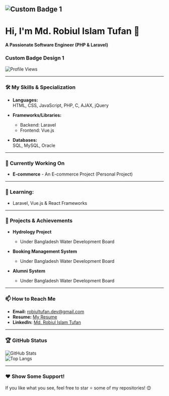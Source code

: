![Custom Badge 1]([https://github.com/tufan3/tufan3/blob/main/path/to/image1.png](https://raw.githubusercontent.com/halfrost/halfrost/master/icons/header_.png))
---
# Hi, I'm Md. Robiul Islam Tufan 👋  
**A Passionate Software Engineer (PHP & Laravel)**  
### Custom Badge Design 1

![Profile Views](https://komarev.com/ghpvc/?username=tufan3&color=blue)

---
### 🛠️ **My Skills & Specialization**  
- **Languages:**  
  HTML, CSS, JavaScript, PHP, C, AJAX, jQuery  

- **Frameworks/Libraries:**  
  - Backend: Laravel  
  - Frontend: Vue.js  

- **Databases:**  
  SQL, MySQL, Oracle  

---

### 🔭 **Currently Working On**  
- **E-commerce** - An E-commerce Project (Personal Project)  

---

### 🌱 **Learning:**  
- Laravel, Vue.js & React Frameworks  

---

### 📝 **Projects & Achievements**  
- **Hydrology Project**  
  - Under Bangladesh Water Development Board  

- **Booking Management System**  
  - Under Bangladesh Water Development Board  

- **Alumni System**  
  - Under Bangladesh Water Development Board  

---

### 📫 **How to Reach Me**  
- **Email:** robiultufan.dev@gmail.com  
- **Resume:** [My Resume]()  
- **LinkedIn:** [Md. Robiul Islam Tufan](https://linkedin.com/in/tufan3)  

---

### 🏆 **GitHub Status**  
![GitHub Stats](https://github-readme-stats.vercel.app/api?username=tufan3&show_icons=true&theme=radical)  
![Top Langs](https://github-readme-stats.vercel.app/api/top-langs/?username=tufan3&layout=compact&theme=radical)  

---

### ❤️ **Show Some Support!**  
If you like what you see, feel free to star ⭐ some of my repositories! 😊
